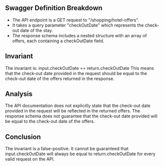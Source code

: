 ## Swagger Definition Breakdown
- The API endpoint is a GET request to "/shopping/hotel-offers".
- It takes a query parameter "checkOutDate" which represents the check-out date of the stay.
- The response schema includes a nested structure with an array of offers, each containing a checkOutDate field.

## Invariant
The invariant is: input.checkOutDate == return.checkOutDate
This means that the check-out date provided in the request should be equal to the check-out date of the offers returned in the response.

## Analysis
The API documentation does not explicitly state that the check-out date provided in the request will be reflected in the returned offers. The response schema does not guarantee that the check-out date provided will be equal to the check-out date of the offers.

## Conclusion
The invariant is a false-positive. It cannot be guaranteed that input.checkOutDate will always be equal to return.checkOutDate for every valid request on the API.
